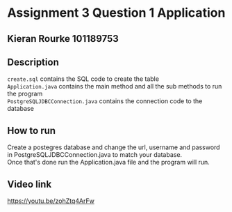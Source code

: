 # Assignment 3 Question 1 Application
## Kieran Rourke 101189753

## Description
<code>create.sql</code> contains the SQL code to create the table<br>
<code>Application.java</code> contains the main method and all the sub methods to run the program<br>
<code>PostgreSQLJDBCConnection.java</code> contains the connection code to the database<br>

## How to run
Create a postegres database and change the url, username and password
in PostgreSQLJDBCConnection.java to match your database.<br>
Once that's done run the Application.java file and the program will run.

## Video link
https://youtu.be/zohZtq4ArFw

